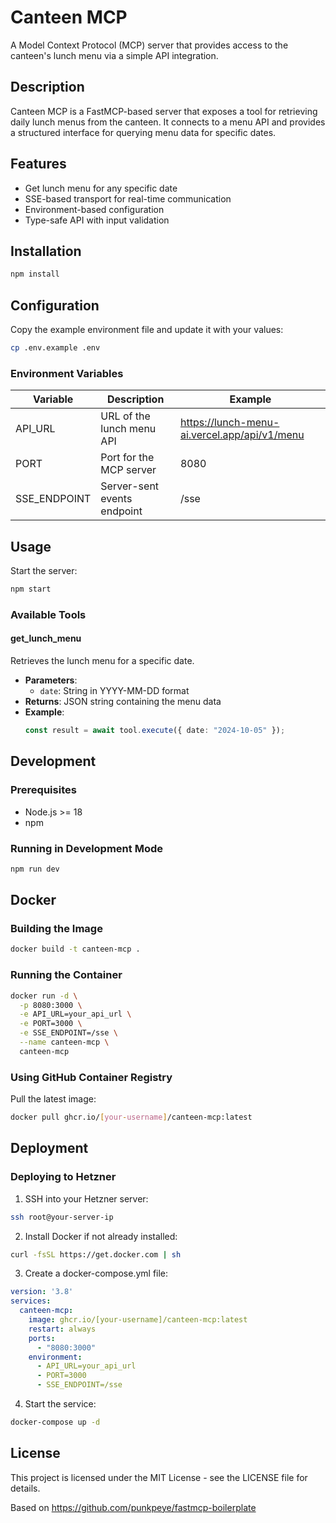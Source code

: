 # Canteen MCP

A Model Context Protocol (MCP) server that provides access to the canteen's lunch menu via a simple API integration.

## Description

Canteen MCP is a FastMCP-based server that exposes a tool for retrieving daily lunch menus from the canteen. It connects to a menu API and provides a structured interface for querying menu data for specific dates.

## Features

- Get lunch menu for any specific date
- SSE-based transport for real-time communication
- Environment-based configuration
- Type-safe API with input validation

## Installation

```bash
npm install
```

## Configuration

Copy the example environment file and update it with your values:

```bash
cp .env.example .env
```

### Environment Variables

| Variable | Description | Example |
|----------|-------------|---------|
| API_URL | URL of the lunch menu API | https://lunch-menu-ai.vercel.app/api/v1/menu |
| PORT | Port for the MCP server | 8080 |
| SSE_ENDPOINT | Server-sent events endpoint | /sse |

## Usage

Start the server:

```bash
npm start
```

### Available Tools

#### get_lunch_menu

Retrieves the lunch menu for a specific date.

- **Parameters**:
  - `date`: String in YYYY-MM-DD format
- **Returns**: JSON string containing the menu data
- **Example**:
  ```typescript
  const result = await tool.execute({ date: "2024-10-05" });
  ```

## Development

### Prerequisites

- Node.js >= 18
- npm

### Running in Development Mode

```bash
npm run dev
```

## Docker

### Building the Image

```bash
docker build -t canteen-mcp .
```

### Running the Container

```bash
docker run -d \
  -p 8080:3000 \
  -e API_URL=your_api_url \
  -e PORT=3000 \
  -e SSE_ENDPOINT=/sse \
  --name canteen-mcp \
  canteen-mcp
```

### Using GitHub Container Registry

Pull the latest image:
```bash
docker pull ghcr.io/[your-username]/canteen-mcp:latest
```

## Deployment

### Deploying to Hetzner

1. SSH into your Hetzner server:
```bash
ssh root@your-server-ip
```

2. Install Docker if not already installed:
```bash
curl -fsSL https://get.docker.com | sh
```

3. Create a docker-compose.yml file:
```yaml
version: '3.8'
services:
  canteen-mcp:
    image: ghcr.io/[your-username]/canteen-mcp:latest
    restart: always
    ports:
      - "8080:3000"
    environment:
      - API_URL=your_api_url
      - PORT=3000
      - SSE_ENDPOINT=/sse
```

4. Start the service:
```bash
docker-compose up -d
```

## License

This project is licensed under the MIT License - see the LICENSE file for details.

Based on https://github.com/punkpeye/fastmcp-boilerplate